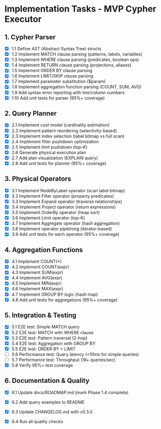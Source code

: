 # Implementation Tasks - MVP Cypher Executor

## 1. Cypher Parser

- [x] 1.1 Define AST (Abstract Syntax Tree) structs
- [x] 1.2 Implement MATCH clause parsing (patterns, labels, variables)
- [x] 1.3 Implement WHERE clause parsing (predicates, boolean ops)
- [x] 1.4 Implement RETURN clause parsing (projections, aliases)
- [x] 1.5 Implement ORDER BY clause parsing
- [x] 1.6 Implement LIMIT/SKIP clause parsing
- [x] 1.7 Implement parameter substitution ($param)
- [x] 1.8 Implement aggregation function parsing (COUNT, SUM, AVG)
- [x] 1.9 Add syntax error reporting with line/column numbers
- [x] 1.10 Add unit tests for parser (95%+ coverage)

## 2. Query Planner

- [x] 2.1 Implement cost model (cardinality estimation)
- [x] 2.2 Implement pattern reordering (selectivity-based)
- [x] 2.3 Implement index selection (label bitmap vs full scan)
- [x] 2.4 Implement filter pushdown optimization
- [x] 2.5 Implement limit pushdown (top-K)
- [x] 2.6 Generate physical execution plan
- [x] 2.7 Add plan visualization (EXPLAIN query)
- [x] 2.8 Add unit tests for planner (95%+ coverage)

## 3. Physical Operators

- [x] 3.1 Implement NodeByLabel operator (scan label bitmap)
- [x] 3.2 Implement Filter operator (property predicates)
- [x] 3.3 Implement Expand operator (traverse relationships)
- [x] 3.4 Implement Project operator (return expressions)
- [x] 3.5 Implement OrderBy operator (heap sort)
- [x] 3.6 Implement Limit operator (top-K)
- [x] 3.7 Implement Aggregate operator (hash aggregation)
- [x] 3.8 Implement operator pipelining (iterator-based)
- [x] 3.9 Add unit tests for each operator (95%+ coverage)

## 4. Aggregation Functions

- [x] 4.1 Implement COUNT(*)
- [x] 4.2 Implement COUNT(expr)
- [x] 4.3 Implement SUM(expr)
- [x] 4.4 Implement AVG(expr)
- [x] 4.5 Implement MIN(expr)
- [x] 4.6 Implement MAX(expr)
- [x] 4.7 Implement GROUP BY logic (hash map)
- [x] 4.8 Add unit tests for aggregations (95%+ coverage)

## 5. Integration & Testing

- [x] 5.1 E2E test: Simple MATCH query
- [x] 5.2 E2E test: MATCH with WHERE clause
- [x] 5.3 E2E test: Pattern traversal (2-hop)
- [x] 5.4 E2E test: Aggregation with GROUP BY
- [x] 5.5 E2E test: ORDER BY + LIMIT
- [ ] 5.6 Performance test: Query latency (<10ms for simple queries)
- [ ] 5.7 Performance test: Throughput (1K+ queries/sec)
- [x] 5.8 Verify 95%+ test coverage

## 6. Documentation & Quality

- [x] 6.1 Update docs/ROADMAP.md (mark Phase 1.4 complete)
- [x] 6.2 Add query examples to README
- [x] 6.3 Update CHANGELOG.md with v0.3.0
- [x] 6.4 Run all quality checks

